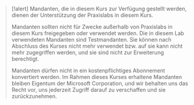 >[!alert] Mandanten, die in diesem Kurs zur Verfügung gestellt werden, dienen der Unterstützung der Praxislabs in diesem Kurs.
>
> Mandanten sollten nicht für Zwecke außerhalb von Praxislabs in diesem Kurs freigegeben oder verwendet werden. Die in diesem Lab verwendeten Mandanten sind Testmandanten. Sie können nach Abschluss des Kurses nicht mehr verwendet bzw. auf sie kann nicht mehr zugegriffen werden, und sie sind nicht zur Erweiterung berechtigt.
> 
> Mandanten dürfen nicht in ein kostenpflichtiges Abonnement konvertiert werden. Im Rahmen dieses Kurses erhaltene Mandanten bleiben Eigentum der Microsoft Corporation, und wir behalten uns das Recht vor, uns jederzeit Zugriff darauf zu verschaffen und sie zurückzunehmen.